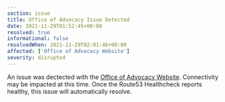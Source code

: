```yaml
---
section: issue
title: Office of Advocacy Issue Detected
date: 2021-11-29T01:52:45+00:00
resolved: true
informational: false
resolvedWhen: 2021-11-29T02:01:46+00:00
affected: ['Office of Advocacy Website']
severity: disrupted
---
```

An issue was dectected with the [Office of Advocacy Website](https://advocacy.sba.gov).  Connectivity may be impacted at this time.  Once the Route53 Healthcheck reports healthy, this issue will automatically resolve.
